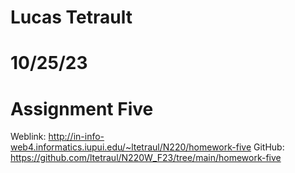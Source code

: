 # Lucas Tetrault
# 10/25/23
# Assignment Five
Weblink: http://in-info-web4.informatics.iupui.edu/~ltetraul/N220/homework-five
GitHub: https://github.com/ltetraul/N220W_F23/tree/main/homework-five